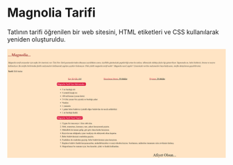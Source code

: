 # Magnolia Tarifi

Tatlının tarifi öğrenilen bir web sitesini, HTML etiketleri ve CSS kullanılarak yeniden oluşturuldu.

![page img](./images/page_img.png)
